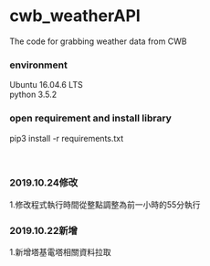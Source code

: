 # cwb_weatherAPI
The code for grabbing weather data from CWB<br>

### environment
Ubuntu 16.04.6 LTS<br>
python 3.5.2<br>

### open requirement and install library
pip3 install -r requirements.txt<br>
<br>
<br>

### 2019.10.24修改
1.修改程式執行時間從整點調整為前一小時的55分執行<br>

### 2019.10.22新增
1.新增塔基電塔相關資料拉取<br>


